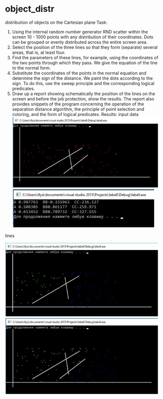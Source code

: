 # object_distr
distribution of objects on the Cartesian plane
Task:
1. Using the internal random number generator RND scatter within the screen 10 - 1000 points with any distribution of their coordinates. Dots can be grouped or evenly distributed across the entire screen area.
2. Select the position of the three lines so that they form (separate) several areas, that is, at least four.
3. Find the parameters of these lines, for example, using the coordinates of the two points through which they pass. We give the equation of the line to the normal form.
4. Substitute the coordinates of the points in the normal equation and determine the sign of the distance. We paint the dots according to the sign. To do this, use the sweep principle and the corresponding logical predicates.
5. Draw up a report showing schematically the position of the lines on the screen and before the job protection, show the results. The report also provides snippets of the program concerning the operation of the separation distance algorithm, the principle of point selection and coloring, and the form of logical predicates.
Results:
input data
![](https://github.com/illya208/object_distr/blob/master/initial%20data.jpg)
![](https://github.com/illya208/object_distr/blob/master/line%20equation.jpg) 


lines 


![](https://github.com/illya208/object_distr/blob/master/lines.jpg)
![](https://github.com/illya208/object_distr/blob/master/painted_2.jpg)
